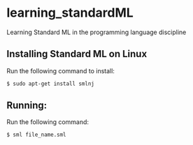 # learning_standardML
Learning Standard ML in the programming language discipline

## Installing Standard ML on Linux
Run the following command to install:
```sh
$ sudo apt-get install smlnj
```
## Running:
Run the following command:
```sh
$ sml file_name.sml
```
